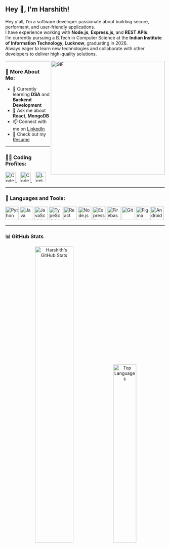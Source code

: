 ## Hey 👋, I'm Harshith!

Hey y'all, I’m a software developer passionate about building secure, performant, and user-friendly applications.  
I have experience working with **Node.js**, **Express.js**, and **REST APIs**.  
I’m currently pursuing a B.Tech in Computer Science at the **Indian Institute of Information Technology, Lucknow**, graduating in 2026.  
Always eager to learn new technologies and collaborate with other developers to deliver high-quality solutions.

<img align="right" alt="GIF" src="https://raw.githubusercontent.com/rahul-jha98/rahul-jha98/main/techstack.gif" width="360px"/>

---

### 🧐 More About Me:

- 🔭 Currently learning **DSA** and **Backend Development**
- 💬 Ask me about **React**, **MongoDB**
- 📫 Connect with me on [LinkedIn](https://www.linkedin.com/in/banothu-harshith10/)
- 📝 Check out my [Resume](https://drive.google.com/file/d/11-i0APi2jTbcjNYKwVes0F3q3SpyVYlx/view?usp=sharing)

---

### 👨‍💻 Coding Profiles:

<p>
  <a href="https://codeforces.com/profile/haxshith" target="_blank">
    <img height="32" src="https://kimmusic.github.io/ps/C672B/" alt="Codeforces" />
  </a>&nbsp;&nbsp;
  <a href="https://www.codechef.com/users/haxshith" target="_blank">
    <img height="32" src="https://cdn.codechef.com/sites/all/themes/abessive/cc-logo.svg" alt="CodeChef" />
  </a>&nbsp;&nbsp;
  <a href="https://leetcode.com/haxshith/" target="_blank">
    <img height="32" src="https://upload.wikimedia.org/wikipedia/commons/1/19/LeetCode_logo_black.png" alt="LeetCode" />
  </a>
</p>

---

### 🔨 Languages and Tools:

<p>
  <img src="https://raw.githubusercontent.com/rahul-jha98/github_readme_icons/main/language_and_tools/square/python/python.svg" height="42px" alt="Python"/>
  <img src="https://raw.githubusercontent.com/rahul-jha98/github_readme_icons/main/language_and_tools/square/java/java.svg" height="42px" alt="Java"/>
  <img src="https://raw.githubusercontent.com/rahul-jha98/github_readme_icons/main/language_and_tools/square/javascript/javascript.svg" height="42px" alt="JavaScript"/>
  <img src="https://raw.githubusercontent.com/rahul-jha98/github_readme_icons/main/language_and_tools/square/typescript/typescript.svg" height="42px" alt="TypeScript"/>
  <img src="https://raw.githubusercontent.com/rahul-jha98/github_readme_icons/main/language_and_tools/square/react/react.svg" height="42px" alt="React"/>
  <img src="https://raw.githubusercontent.com/rahul-jha98/github_readme_icons/main/language_and_tools/square/node/node.svg" height="42px" alt="Node.js"/>
  <img src="https://raw.githubusercontent.com/rahul-jha98/github_readme_icons/main/language_and_tools/square/express/express.svg" height="42px" alt="Express.js"/>
  <img src="https://raw.githubusercontent.com/rahul-jha98/github_readme_icons/main/language_and_tools/square/firebase/firebase.svg" height="42px" alt="Firebase"/>
  <img src="https://raw.githubusercontent.com/rahul-jha98/github_readme_icons/main/language_and_tools/square/git-scm/git-scm.svg" height="42px" alt="Git"/>
  <img src="https://raw.githubusercontent.com/rahul-jha98/github_readme_icons/main/language_and_tools/square/figma/figma.svg" height="42px" alt="Figma"/>
  <img src="https://raw.githubusercontent.com/rahul-jha98/github_readme_icons/main/language_and_tools/square/android/android.svg" height="42px" alt="Android"/>
</p>

---

### 📊 GitHub Stats

<div align="center">
  <img alt="Harshith's GitHub Stats" src="https://github-readme-stats.vercel.app/api?username=haxshith&show_icons=true&theme=transparent&hide_border=true" width="49%" />
  <img alt="Top Languages" src="https://github-readme-stats.vercel.app/api/top-langs/?username=haxshith&layout=compact&theme=transparent&hide_border=true" width="38%" />
</div>
